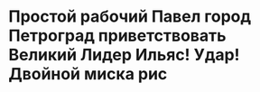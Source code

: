 # Простой рабочий Павел город Петроград приветствовать Великий Лидер Ильяс! Удар! Двойной миска рис 

